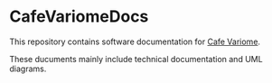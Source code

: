 # CafeVariomeDocs

This repository contains software documentation for [Cafe Variome](https://github.com/CafeVariomeUoL/CafeVariomeV2). 

These ducuments mainly include technical documentation and UML diagrams. 